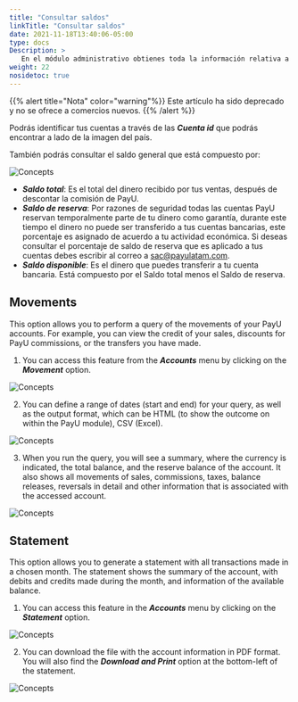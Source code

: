 ```yaml
---
title: "Consultar saldos"
linkTitle: "Consultar saldos"
date: 2021-11-18T13:40:06-05:00
type: docs
Description: >
   En el módulo administrativo obtienes toda la información relativa a tus cuentas, podrás consultar el dinero proveniente de tus cuentas, el saldo general y los abonos o descuentos que se realicen a tu cuenta.
weight: 22
nosidetoc: true
---
```


{{% alert title="Nota" color="warning"%}}
Este artículo ha sido deprecado y no se ofrece a comercios nuevos.
{{% /alert %}}

Podrás identificar tus cuentas a través de las _**Cuenta id**_ que podrás encontrar a lado de la imagen del país.

También podrás consultar el saldo general que está compuesto por:

![Concepts](https://raw.githubusercontent.com/developers-payu-latam/developers-payu-latam.github.io/master/images/soluciones-adicionales/saldo1-es.jpg)

* _**Saldo total**_: Es el total del dinero recibido por tus ventas, después de descontar la comisión de PayU.
* _**Saldo de reserva**_: Por razones de seguridad todas las cuentas PayU reservan temporalmente parte de tu dinero como garantía, durante este tiempo el dinero no puede ser transferido a tus cuentas bancarias, este porcentaje es asignado de acuerdo a tu actividad económica. Si deseas consultar el porcentaje de saldo de reserva que es aplicado a tus cuentas debes escribir al correo a sac@payulatam.com.
* _**Saldo disponible**_: Es el dinero que puedes transferir a tu cuenta bancaria. Está compuesto por el Saldo total menos el Saldo de reserva.

## Movements
This option allows you to perform a query of the movements of your PayU accounts. For example, you can view the credit of your sales, discounts for PayU commissions, or the transfers you have made.

1. You can access this feature from the _**Accounts**_ menu by clicking on the _**Movement**_ option.

![Concepts](https://raw.githubusercontent.com/developers-payu-latam/developers-payu-latam.github.io/master/images/soluciones-adicionales/saldo2-en.jpg)

2. You can define a range of dates (start and end) for your query, as well as the output format, which can be HTML (to show the outcome on within the PayU module), CSV (Excel).

![Concepts](https://raw.githubusercontent.com/developers-payu-latam/developers-payu-latam.github.io/master/images/soluciones-adicionales/saldo3-en.jpg)

3. When you run the query, you will see a summary, where the currency is indicated, the total balance, and the reserve balance of the account. It also shows all movements of sales, commissions, taxes, balance releases, reversals in detail and other information that is associated with the accessed account.

![Concepts](https://raw.githubusercontent.com/developers-payu-latam/developers-payu-latam.github.io/master/images/soluciones-adicionales/saldo4-en.jpg)

## Statement
This option allows you to generate a statement with all transactions made in a chosen month. The statement shows the summary of the account, with debits and credits made during the month, and information of the available balance.

1. You can access this feature in the _**Accounts**_ menu by clicking on the _**Statement**_ option.

![Concepts](https://raw.githubusercontent.com/developers-payu-latam/developers-payu-latam.github.io/master/images/soluciones-adicionales/saldo5-en.jpg)

2. You can download the file with the account information in PDF format. You will also find the _**Download and Print**_ option at the bottom-left of the statement.

![Concepts](https://raw.githubusercontent.com/developers-payu-latam/developers-payu-latam.github.io/master/images/soluciones-adicionales/saldo6-en.jpg)